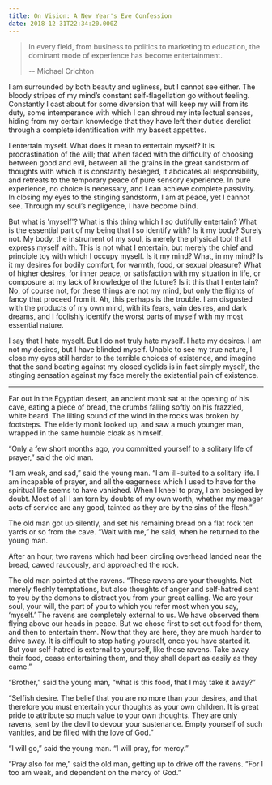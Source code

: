 ```yaml
---
title: On Vision: A New Year's Eve Confession
date: 2018-12-31T22:34:20.000Z
---
```

> In every field, from business to politics to marketing to education, the dominant mode of experience has become entertainment.
> 
> \-- Michael Crichton

I am surrounded by both beauty and ugliness, but I cannot see either. The bloody stripes of my mind’s constant self-flagellation go without feeling. Constantly I cast about for some diversion that will keep my will from its duty, some intemperance with which I can shroud my intellectual senses, hiding from my certain knowledge that they have left their duties derelict through a complete identification with my basest appetites.

I entertain myself. What does it mean to entertain myself? It is procrastination of the will; that when faced with the difficulty of choosing between good and evil, between all the grains in the great sandstorm of thoughts with which it is constantly besieged, it abdicates all responsibility, and retreats to the temporary peace of pure sensory experience. In pure experience, no choice is necessary, and I can achieve complete passivity. In closing my eyes to the stinging sandstorm, I am at peace, yet I cannot see. Through my soul’s negligence, I have become blind.

But what is 'myself'? What is this thing which I so dutifully entertain? What is the essential part of my being that I so identify with? Is it my body? Surely not. My body, the instrument of my soul, is merely the physical tool that I express myself with. This is not what I entertain, but merely the chief and principle toy with which I occupy myself. Is it my mind? What, in my mind? Is it my desires for bodily comfort, for warmth, food, or sexual pleasure? What of higher desires, for inner peace, or satisfaction with my situation in life, or composure at my lack of knowledge of the future? Is it this that I entertain? No, of course not, for these things are not my mind, but only the flights of fancy that proceed from it. Ah, this perhaps is the trouble. I am disgusted with the products of my own mind, with its fears, vain desires, and dark dreams, and I foolishly identify the worst parts of myself with my most essential nature.

I say that I hate myself. But I do not truly hate myself. I hate my desires. I am not my desires, but I have blinded myself. Unable to see my true nature, I close my eyes still harder to the terrible choices of existence, and imagine that the sand beating against my closed eyelids is in fact simply myself, the stinging sensation against my face merely the existential pain of existence.

* * *

Far out in the Egyptian desert, an ancient monk sat at the opening of his cave, eating a piece of bread, the crumbs falling softly on his frazzled, white beard. The lilting sound of the wind in the rocks was broken by footsteps. The elderly monk looked up, and saw a much younger man, wrapped in the same humble cloak as himself.

“Only a few short months ago, you committed yourself to a solitary life of prayer,” said the old man.

“I am weak, and sad,” said the young man. “I am ill-suited to a solitary life. I am incapable of prayer, and all the eagerness which I used to have for the spiritual life seems to have vanished. When I kneel to pray, I am besieged by doubt. Most of all I am torn by doubts of my own worth, whether my meager acts of service are any good, tainted as they are by the sins of the flesh.”  

The old man got up silently, and set his remaining bread on a flat rock ten yards or so from the cave. “Wait with me,” he said, when he returned to the young man.  

After an hour, two ravens which had been circling overhead landed near the bread, cawed raucously, and approached the rock.  

The old man pointed at the ravens. “These ravens are your thoughts. Not merely fleshly temptations, but also thoughts of anger and self-hatred sent to you by the demons to distract you from your great calling. We are your soul, your will, the part of you to which you refer most when you say, ‘myself.’ The ravens are completely external to us. We have observed them flying above our heads in peace. But we chose first to set out food for them, and then to entertain them. Now that they are here, they are much harder to drive away. It is difficult to stop hating yourself, once you have started it. But your self-hatred is external to yourself, like these ravens. Take away their food, cease entertaining them, and they shall depart as easily as they came.”  

“Brother,” said the young man, “what is this food, that I may take it away?”  

“Selfish desire. The belief that you are no more than your desires, and that therefore you must entertain your thoughts as your own children. It is great pride to attribute so much value to your own thoughts. They are only ravens, sent by the devil to devour your sustenance. Empty yourself of such vanities, and be filled with the love of God.”

“I will go,” said the young man. “I will pray, for mercy.”  

“Pray also for me,” said the old man, getting up to drive off the ravens. “For I too am weak, and dependent on the mercy of God.”